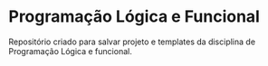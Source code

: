 # Programação Lógica e Funcional

Repositório criado para salvar projeto e templates da disciplina de Programação Lógica e funcional.
